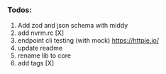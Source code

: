 ### Todos:

1. Add zod and json schema with middy
2. add nvrm.rc  [X]
3. endpoint cli testing (with mock) https://httpie.io/
5. update readme
6. rename lib to core
7. add tags  [X]
